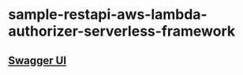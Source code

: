 # sample-restapi-aws-lambda-authorizer-serverless-framework

## [Swagger UI](https://kusokamayarou.github.io/sample-restapi-aws-lambda-authorizer-serverless-framework/#/)
